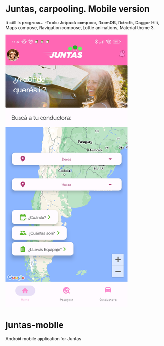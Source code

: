 # Juntas, carpooling. Mobile version
It still in progress...
-Tools: Jetpack compose, RoomDB, Retrofit, Dagger Hilt, Maps compose, Navigation compose, Lottie animations, Material theme 3.

<img src="https://github.com/cristiangranero90/juntas-mobile/blob/main/readme_resources/Screenshot_2023-06-30-11-21-14-840_com.juntas.juntas_app.jpg" width="400"/>

# juntas-mobile
Android mobile application for Juntas

